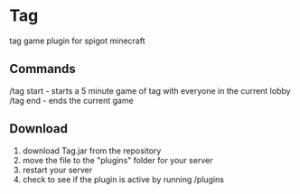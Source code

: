 # Tag
tag game plugin for spigot minecraft

## Commands
/tag start - starts a 5 minute game of tag with everyone in the current lobby <br>
/tag end - ends the current game

## Download
1. download Tag.jar from the repository
2. move the file to the "plugins" folder for your server
3. restart your server
4. check to see if the plugin is active by running /plugins
